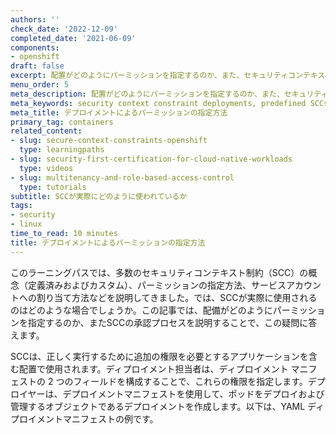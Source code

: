 ```yaml
---
authors: ''
check_date: '2022-12-09'
completed_date: '2021-06-09'
components:
- openshift
draft: false
excerpt: 配置がどのようにパーミッションを指定するのか、また、セキュリティコンテキスト制約の許可プロセスについて説明します。
menu_order: 5
meta_description: 配置がどのようにパーミッションを指定するのか、また、セキュリティコンテキスト制約の許可プロセスについて説明します。
meta_keywords: security context constraint deployments, predefined SCCs
meta_title: デプロイメントによるパーミッションの指定方法
primary_tag: containers
related_content:
- slug: secure-context-constraints-openshift
  type: learningpaths
- slug: security-first-certification-for-cloud-native-workloads
  type: videos
- slug: multitenancy-and-role-based-access-control
  type: tutorials
subtitle: SCCが実際にどのように使われているか
tags:
- security
- linux
time_to_read: 10 minutes
title: デプロイメントによるパーミッションの指定方法
---
```


このラーニングパスでは、多数のセキュリティコンテキスト制約（SCC）の概念（定義済みおよびカスタム）、パーミッションの指定方法、サービスアカウントへの割り当て方法などを説明してきました。では、SCCが実際に使用されるのはどのような場合でしょうか。この記事では、配備がどのようにパーミッションを指定するのか、またSCCの承認プロセスを説明することで、この疑問に答えます。

SCCは、正しく実行するために追加の権限を必要とするアプリケーションを含む配置で使用されます。ディプロイメント担当者は、ディプロイメント マニフェストの 2 つのフィールドを構成することで、これらの権限を指定します。デプロイヤーは、デプロイメントマニフェストを使用して、ポッドをデプロイおよび管理するオブジェクトであるデプロイメントを作成します。以下は、YAML ディプロイメントマニフェストの例です。